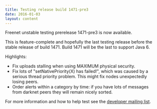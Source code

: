 ```yaml
---
title: Testing release build 1471-pre3
date: 2016-01-03
layout: content
---
```

Freenet unstable testing prerelease 1471-pre3 is now available.

This is feature-complete and hopefully the last testing release before the stable release of build 1471.
Build 1471 will be the last to support Java 6.

Highlights:

- Fix uploads stalling when using MAXIMUM physical security.
- Fix lots of "setNativePriority(X) has failed!", which was caused by a serious thread priority problem. This might fix nodes unexpectedly losing peers.
- Order alerts within a category by time: if you have lots of messages from darknet peers they will remain nicely sorted.

For more information and how to help test see the [developer mailing list][devl_1471].

[devl_1471]: https://emu.freenetproject.org/pipermail/devl/2016-January/038771.html
